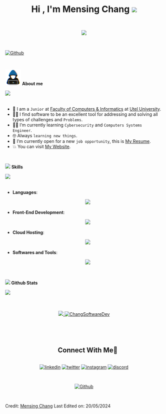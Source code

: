 
<h1 align="center"><b>Hi , I'm Mensing Chang </b><img src="https://media.giphy.com/media/hvRJCLFzcasrR4ia7z/giphy.gif" width="35"></h1>
<!--  -->

<br>

<p align="center">
  <a href="https://github.com/DenverCoder1/readme-typing-svg"><img src="https://readme-typing-svg.herokuapp.com?font=Time+New+Roman&color=cyan&size=25&center=true&vCenter=true&width=600&height=100&lines=IT+support+engineer..;Computer+systems+engineering+student,;Freelance+front-end+developer,;Active+Learner.."></a>
</p>

<br>

[![Github](https://img.shields.io/github/followers/ChangSoftwareDev?label=Follow&style=social)](https://github.com/ChangSoftwareDev)

<br>

<picture><img src = "https://github.com/0xAbdulKhalid/0xAbdulKhalid/raw/main/assets/mdImages/about_me.gif" width = 50px></picture> **About me**

<img src="https://user-images.githubusercontent.com/73097560/115834477-dbab4500-a447-11eb-908a-139a6edaec5c.gif"><br><br>

- :school: I am a `Junior` at [Faculty of Computers & Informatics](https://utel.edu.mx/licenciatura-en-ingenieria-en-sistemas-computacionales) at [Utel University](https://utel.edu.mx/).
- :technologist: I find software to be an excellent tool for addressing and solving all types of challenges and `Problems`.
- :student: I’m currently learning `Cybersecurity` and `Computers Systems Engineer`.
- :nerd_face: Always `learning new things`.
- :thinking: I’m currently open for a new `job opportunity`, this is [My Resume]().
- :boom: You can visit [My Website]().

<br>

 <img src="https://media2.giphy.com/media/QssGEmpkyEOhBCb7e1/giphy.gif?cid=ecf05e47a0n3gi1bfqntqmob8g9aid1oyj2wr3ds3mg700bl&rid=giphy.gif" width ="25"> **Skills**

<img src="https://user-images.githubusercontent.com/73097560/115834477-dbab4500-a447-11eb-908a-139a6edaec5c.gif"><br><br>

<p align="center">

- **Languages**:
    
    <p align="center">
  <a href="https://skillicons.dev">
    <img src="https://skillicons.dev/icons?i=py" />
  </a>
</p>
    
- **Front-End Development**:

    <p align="center">
  <a href="https://skillicons.dev">
    <img src="https://skillicons.dev/icons?i=css,html,js" />
  </a>
</p>

- **Cloud Hosting**:

    <p align="center">
  <a href="https://skillicons.dev">
    <img src="https://skillicons.dev/icons?i=aws,github" />
  </a>
</p>

- **Softwares and Tools**:

    <p align="center">
  <a href="https://skillicons.dev">
    <img src="https://skillicons.dev/icons?i=git,discord,docker,postgres,figma,github,linux,mysql,vscode" />
  </a>
</p>

<br>

<img src="https://media.giphy.com/media/iY8CRBdQXODJSCERIr/giphy.gif" width="35"><b> Github Stats </b>

<img src="https://user-images.githubusercontent.com/73097560/115834477-dbab4500-a447-11eb-908a-139a6edaec5c.gif"><br><br>

<br>

<div align="center">

<a href="https://github.com/ChangSoftwareDev/">
  <img src="https://github-readme-stats.vercel.app/api?username=ChangSoftwareDev&include_all_commits=true&count_private=true&show_icons=true&line_height=20&title_color=7A7ADB&icon_color=2234AE&text_color=D3D3D3&bg_color=0,000000,130F40" width="450"/>
  <img src="https://github-readme-stats.vercel.app/api/top-langs?username=ChangSoftwareDev&show_icons=true&locale=en&layout=compact&line_height=20&title_color=7A7ADB&icon_color=2234AE&text_color=D3D3D3&bg_color=0,000000,130F40" width="375"  alt="ChangSoftwareDev"/>

</a>
</div>

<br>
<br>
<br>

<div id="user-content-toc">
  <ul align="center">
    <summary><h2 style="display: inline-block">Connect With Me🤝</h2></summary>
  </ul>
</div>

<p align="center">
<a href="https://www.linkedin.com/in/mensingchang/" target="blank"><img align="center" src="https://user-images.githubusercontent.com/88904952/234979284-68c11d7f-1acc-4f0c-ac78-044e1037d7b0.png" alt="linkedin" height="50" width="50" /></a>
<a href="https://x.com/MensingChang" target="blank"><img align="center" src="https://user-images.githubusercontent.com/88904952/234980676-61bfb021-ecc8-48f7-88e6-34c1b06c4a58.png" alt="twitter" height="50" width="50" /></a> 
<a href="https://www.instagram.com/mensingchang/" target="blank"><img align="center" src="https://user-images.githubusercontent.com/88904952/234981169-2dd1e58f-4b7e-468c-8213-034ba62156c3.png" alt="instagram" height="50" width="50" /></a>
<a href="https://discord.gg/4pNcNhSf" target="blank"><img align="center" src="https://user-images.githubusercontent.com/88904952/234982627-019fd336-6248-453c-9b05-97c13fd1d207.png" alt="discord" height="50" width="50" /></a>
  
</p>

<br>

<div align="center">
  
[![Github](https://visitcount.itsvg.in/api?id=ChangSoftwareDev&label=Profile%20Views&color=1&icon=6&pretty=true)](https://visitcount.itsvg.in)
  
</div>

<br>

Credit: [Mensing Chang](https://github.com/ChangSoftwareDev) Last Edited on: 20/05/2024
